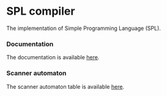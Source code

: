 # SPL compiler

The implementation of Simple Programming Language (SPL).

### Documentation

The documentation is available
[here](https://docs.google.com/document/d/17SYq5Fpf5uGsSPJjVeIiSU8AB26pRiwvAhgWyJOUFxs/edit?usp=sharing).

### Scanner automaton

The scanner automaton table is available
[here](https://docs.google.com/spreadsheets/d/16bCeiGWaN-9hQKO--PP3hkWgq5dxPG57J4Tcq9HOkFQ/edit?usp=sharing).
